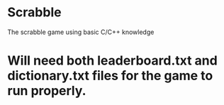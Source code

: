 # Scrabble
The scrabble game using basic C/C++ knowledge
# Will need both leaderboard.txt and dictionary.txt files for the game to run properly.
